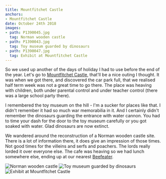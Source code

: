 ```yaml
---
title: Mountfitchet Castle
anchors:
- Mountfitchet Castle
date: October 24th 2018
images:
- path: P1390045.jpg
  tag: Norman wooden castle
- path: P1390043.jpg
  tag: Toy museum guarded by dinosaurs
- path: P1390047.jpg
  tag: Exhibit at Mountfitchet Castle
---
```

So we used up another of the days of holiday I had to use before the end of the year.
Let's go to [Mountfitchet Castle](https://mountfitchetcastle.com/), that'll be a nice
outing I thought. It was when we got there, and discovered the car park full, that
we realised half term week was not a great time to go there. The place was heaving with
children, both under parental control and under teacher control (there was a large
school party there).

I remembered the toy museum on the hill - I'm a sucker for places like that.
I didn't remember it had so much war memorabilia in it. And I certainly didn't
remember the dinosaurs guarding the entrance with water cannon. You had to
time your dash for the door to the toy museum carefully or you got soaked
with water. Glad dinosaurs are now extinct.

We wandered around the reconstruction of a Norman wooden castle site.
There is a lot of information there, it does give an impression of those
times. Not good times for the villeins and serfs and poachers. The lords
really lorded it over everyone else. The cafe was heaving so we had lunch
somewhere else, ending up at our nearest [Beefeater](https://www.beefeater.co.uk/steak-restaurant/Cambridge/Travellers-Rest.html).

![Norman wooden castle](P1390045.jpg)
![Toy museum guarded by dinosaurs](P1390043.jpg)
![Exhibit at Mountfitchet Castle](P1390047.jpg)
